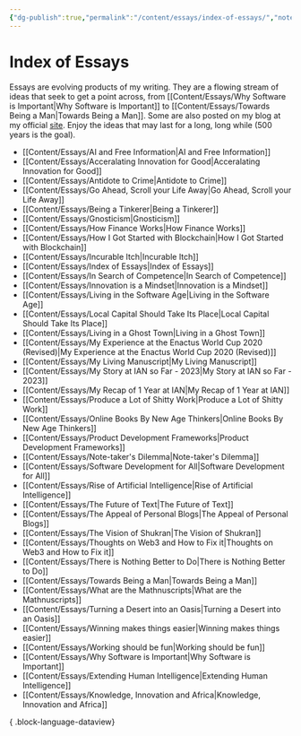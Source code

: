 ```yaml
---
{"dg-publish":true,"permalink":"/content/essays/index-of-essays/","noteIcon":"2"}
---
```


# Index of Essays

Essays are evolving products of my writing. They are a flowing stream of ideas that seek to get a point across, from [[Content/Essays/Why Software is Important\|Why Software is Important]] to [[Content/Essays/Towards Being a Man\|Towards Being a Man]]. Some are also posted on my blog at my official [site](https://mwaweru.com). Enjoy the ideas that may last for a long, long while (500 years is the goal).
- [[Content/Essays/AI and Free Information\|AI and Free Information]]
- [[Content/Essays/Acceralating Innovation for Good\|Acceralating Innovation for Good]]
- [[Content/Essays/Antidote to Crime\|Antidote to Crime]]
- [[Content/Essays/Go Ahead, Scroll your Life Away\|Go Ahead, Scroll your Life Away]]
- [[Content/Essays/Being a Tinkerer\|Being a Tinkerer]]
- [[Content/Essays/Gnosticism\|Gnosticism]]
- [[Content/Essays/How Finance Works\|How Finance Works]]
- [[Content/Essays/How I Got Started with Blockchain\|How I Got Started with Blockchain]]
- [[Content/Essays/Incurable Itch\|Incurable Itch]]
- [[Content/Essays/Index of Essays\|Index of Essays]]
- [[Content/Essays/In Search of Competence\|In Search of Competence]]
- [[Content/Essays/Innovation is a Mindset\|Innovation is a Mindset]]
- [[Content/Essays/Living in the Software Age\|Living in the Software Age]]
- [[Content/Essays/Local Capital Should Take Its Place\|Local Capital Should Take Its Place]]
- [[Content/Essays/Living in a Ghost Town\|Living in a Ghost Town]]
- [[Content/Essays/My Experience at the Enactus World Cup 2020 (Revised)\|My Experience at the Enactus World Cup 2020 (Revised)]]
- [[Content/Essays/My Living Manuscript\|My Living Manuscript]]
- [[Content/Essays/My Story at IAN so Far - 2023\|My Story at IAN so Far - 2023]]
- [[Content/Essays/My Recap of 1 Year at IAN\|My Recap of 1 Year at IAN]]
- [[Content/Essays/Produce a Lot of Shitty Work\|Produce a Lot of Shitty Work]]
- [[Content/Essays/Online Books By New Age Thinkers\|Online Books By New Age Thinkers]]
- [[Content/Essays/Product Development Frameworks\|Product Development Frameworks]]
- [[Content/Essays/Note-taker's Dilemma\|Note-taker's Dilemma]]
- [[Content/Essays/Software Development for All\|Software Development for All]]
- [[Content/Essays/Rise of Artificial Intelligence\|Rise of Artificial Intelligence]]
- [[Content/Essays/The Future of Text\|The Future of Text]]
- [[Content/Essays/The Appeal of Personal Blogs\|The Appeal of Personal Blogs]]
- [[Content/Essays/The Vision of Shukran\|The Vision of Shukran]]
- [[Content/Essays/Thoughts on Web3 and How to Fix it\|Thoughts on Web3 and How to Fix it]]
- [[Content/Essays/There is Nothing Better to Do\|There is Nothing Better to Do]]
- [[Content/Essays/Towards Being a Man\|Towards Being a Man]]
- [[Content/Essays/What are the Mathnuscripts\|What are the Mathnuscripts]]
- [[Content/Essays/Turning a Desert into an Oasis\|Turning a Desert into an Oasis]]
- [[Content/Essays/Winning makes things easier\|Winning makes things easier]]
- [[Content/Essays/Working should be fun\|Working should be fun]]
- [[Content/Essays/Why Software is Important\|Why Software is Important]]
- [[Content/Essays/Extending Human Intelligence\|Extending Human Intelligence]]
- [[Content/Essays/Knowledge, Innovation and Africa\|Knowledge, Innovation and Africa]]

{ .block-language-dataview}


